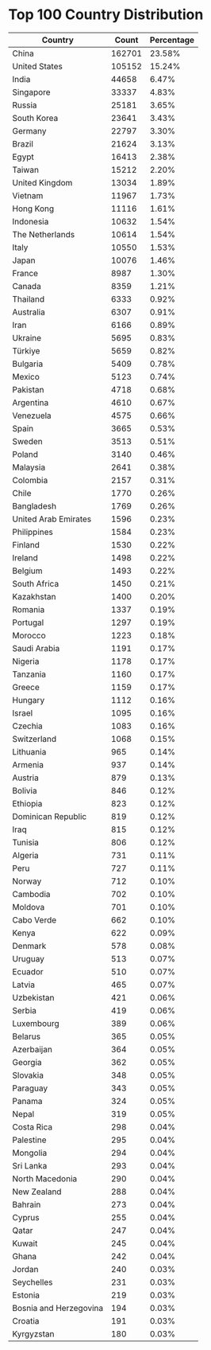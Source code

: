 # Top 100 Country Distribution
| Country | Count | Percentage |
|----|----|----|
| China | 162701 | 23.58% |
| United States | 105152 | 15.24% |
| India | 44658 | 6.47% |
| Singapore | 33337 | 4.83% |
| Russia | 25181 | 3.65% |
| South Korea | 23641 | 3.43% |
| Germany | 22797 | 3.30% |
| Brazil | 21624 | 3.13% |
| Egypt | 16413 | 2.38% |
| Taiwan | 15212 | 2.20% |
| United Kingdom | 13034 | 1.89% |
| Vietnam | 11967 | 1.73% |
| Hong Kong | 11116 | 1.61% |
| Indonesia | 10632 | 1.54% |
| The Netherlands | 10614 | 1.54% |
| Italy | 10550 | 1.53% |
| Japan | 10076 | 1.46% |
| France | 8987 | 1.30% |
| Canada | 8359 | 1.21% |
| Thailand | 6333 | 0.92% |
| Australia | 6307 | 0.91% |
| Iran | 6166 | 0.89% |
| Ukraine | 5695 | 0.83% |
| Türkiye | 5659 | 0.82% |
| Bulgaria | 5409 | 0.78% |
| Mexico | 5123 | 0.74% |
| Pakistan | 4718 | 0.68% |
| Argentina | 4610 | 0.67% |
| Venezuela | 4575 | 0.66% |
| Spain | 3665 | 0.53% |
| Sweden | 3513 | 0.51% |
| Poland | 3140 | 0.46% |
| Malaysia | 2641 | 0.38% |
| Colombia | 2157 | 0.31% |
| Chile | 1770 | 0.26% |
| Bangladesh | 1769 | 0.26% |
| United Arab Emirates | 1596 | 0.23% |
| Philippines | 1584 | 0.23% |
| Finland | 1530 | 0.22% |
| Ireland | 1498 | 0.22% |
| Belgium | 1493 | 0.22% |
| South Africa | 1450 | 0.21% |
| Kazakhstan | 1400 | 0.20% |
| Romania | 1337 | 0.19% |
| Portugal | 1297 | 0.19% |
| Morocco | 1223 | 0.18% |
| Saudi Arabia | 1191 | 0.17% |
| Nigeria | 1178 | 0.17% |
| Tanzania | 1160 | 0.17% |
| Greece | 1159 | 0.17% |
| Hungary | 1112 | 0.16% |
| Israel | 1095 | 0.16% |
| Czechia | 1083 | 0.16% |
| Switzerland | 1068 | 0.15% |
| Lithuania | 965 | 0.14% |
| Armenia | 937 | 0.14% |
| Austria | 879 | 0.13% |
| Bolivia | 846 | 0.12% |
| Ethiopia | 823 | 0.12% |
| Dominican Republic | 819 | 0.12% |
| Iraq | 815 | 0.12% |
| Tunisia | 806 | 0.12% |
| Algeria | 731 | 0.11% |
| Peru | 727 | 0.11% |
| Norway | 712 | 0.10% |
| Cambodia | 702 | 0.10% |
| Moldova | 701 | 0.10% |
| Cabo Verde | 662 | 0.10% |
| Kenya | 622 | 0.09% |
| Denmark | 578 | 0.08% |
| Uruguay | 513 | 0.07% |
| Ecuador | 510 | 0.07% |
| Latvia | 465 | 0.07% |
| Uzbekistan | 421 | 0.06% |
| Serbia | 419 | 0.06% |
| Luxembourg | 389 | 0.06% |
| Belarus | 365 | 0.05% |
| Azerbaijan | 364 | 0.05% |
| Georgia | 362 | 0.05% |
| Slovakia | 348 | 0.05% |
| Paraguay | 343 | 0.05% |
| Panama | 324 | 0.05% |
| Nepal | 319 | 0.05% |
| Costa Rica | 298 | 0.04% |
| Palestine | 295 | 0.04% |
| Mongolia | 294 | 0.04% |
| Sri Lanka | 293 | 0.04% |
| North Macedonia | 290 | 0.04% |
| New Zealand | 288 | 0.04% |
| Bahrain | 273 | 0.04% |
| Cyprus | 255 | 0.04% |
| Qatar | 247 | 0.04% |
| Kuwait | 245 | 0.04% |
| Ghana | 242 | 0.04% |
| Jordan | 240 | 0.03% |
| Seychelles | 231 | 0.03% |
| Estonia | 219 | 0.03% |
| Bosnia and Herzegovina | 194 | 0.03% |
| Croatia | 191 | 0.03% |
| Kyrgyzstan | 180 | 0.03% |
